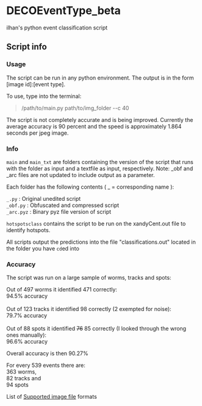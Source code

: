 # DECOEventType_beta
ilhan's python event classification script
## Script info
### Usage

The script can be run in any python environment. The output is in the form [image id]:[event type].

To use, type into the terminal:
> /path/to/main.py path/to/img_folder --c 40

The script is not completely accurate and is being improved. Currently the average accuracy is 90 percent and the speed is approximately 1.864 seconds per jpeg image.

### Info

`main` and `main_txt` are folders containing the version of the script that runs with the folder as input and a textfile as input, respectively. Note: _obf and _arc files are not updated to include output as a parameter.

Each folder has the following contents ( _ = corresponding name ):

`_.py` : Original unedited script<br>
`_obf.py` : Obfuscated and compressed script<br>
`_arc.pyz` : Binary pyz file version of script<br>

`hotspotsclass` contains the script to be run on the xandyCent.out file to identify hotspots.

All scripts output the predictions into the file "classifications.out" located in the folder you have `cd`ed into

### Accuracy

The script was run on a large sample of worms, tracks and spots:

Out of 497 worms it identified 471 correctly:<br>
94.5% accuracy<br>
<br>
Out of 123 tracks it identified 98 correctly (2 exempted for noise):<br>
79.7% accuracy<br>
<br>
Out of 88 spots it identified ~~76~~ 85 correctly (I looked through the wrong ones manually):<br>
96.6% accuracy<br>

Overall accuracy is then 90.27%

For every 539 events there are:<br>
363 worms,<br>
82 tracks and<br>
94 spots

List of [Supported image file](http://pillow.readthedocs.org/en/latest/handbook/image-file-formats.html) formats
